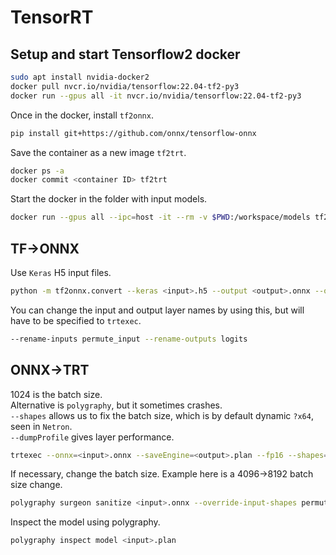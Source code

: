 # TensorRT

## Setup and start Tensorflow2 docker

```bash
sudo apt install nvidia-docker2
docker pull nvcr.io/nvidia/tensorflow:22.04-tf2-py3
docker run --gpus all -it nvcr.io/nvidia/tensorflow:22.04-tf2-py3
```

Once in the docker, install `tf2onnx`.

```bash
pip install git+https://github.com/onnx/tensorflow-onnx
```

Save the container as a new image `tf2trt`.

```bash
docker ps -a
docker commit <container ID> tf2trt
```

Start the docker in the folder with input models.

```bash
docker run --gpus all --ipc=host -it --rm -v $PWD:/workspace/models tf2trt
```

## TF->ONNX

Use `Keras` H5 input files.

```bash
python -m tf2onnx.convert --keras <input>.h5 --output <output>.onnx --opset 13
```

You can change the input and output layer names by using this, but will have to be specified to `trtexec`.

```bash
--rename-inputs permute_input --rename-outputs logits
```

## ONNX->TRT

1024 is the batch size.  
Alternative is `polygraphy`, but it sometimes crashes.  
`--shapes` allows us to fix the batch size, which is by default dynamic `?x64`, seen in `Netron`.  
`--dumpProfile` gives layer performance.

```bash
trtexec --onnx=<input>.onnx --saveEngine=<output>.plan --fp16 --shapes=input_1:0:1024x64 --dumpProfile
```

If necessary, change the batch size.
Example here is a 4096->8192 batch size change.

```bash
polygraphy surgeon sanitize <input>.onnx --override-input-shapes permute_input:[1,1528,3,8192] -o <output>.onnx
```

Inspect the model using polygraphy.

```bash
polygraphy inspect model <input>.plan
```
